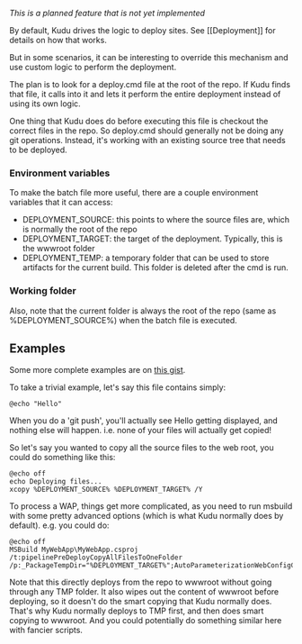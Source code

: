 *This is a planned feature that is not yet implemented*

By default, Kudu drives the logic to deploy sites. See [[Deployment]] for details on how that works.

But in some scenarios, it can be interesting to override this mechanism and use custom logic to perform the deployment.

The plan is to look for a deploy.cmd file at the root of the repo. If Kudu finds that file, it calls into it and lets it perform the entire deployment instead of using its own logic.

One thing that Kudu does do before executing this file is checkout the correct files in the repo. So deploy.cmd should generally not be doing any git operations. Instead, it's working with an existing source tree that needs to be deployed.

### Environment variables

To make the batch file more useful, there are a couple environment variables that it can access:

- DEPLOYMENT_SOURCE: this points to where the source files are, which is normally the root of the repo
- DEPLOYMENT_TARGET: the target of the deployment. Typically, this is the wwwroot folder
- DEPLOYMENT_TEMP: a temporary folder that can be used to store artifacts for the current build. This folder is deleted after the cmd is run.


### Working folder

Also, note that the current folder is always the root of the repo (same as %DEPLOYMENT_SOURCE%) when the batch file is executed.


## Examples

Some more complete examples are on [this gist](https://gist.github.com/3342182).

To take a trivial example, let's say this file contains simply:

    @echo "Hello"

When you do a 'git push', you'll actually see Hello getting displayed, and nothing else will happen. i.e. none of your files will actually get copied!

So let's say you wanted to copy all the source files to the web root, you could do something like this:

    @echo off
    echo Deploying files...
    xcopy %DEPLOYMENT_SOURCE% %DEPLOYMENT_TARGET% /Y

To process a WAP, things get more complicated, as you need to run msbuild with some pretty advanced options (which is what Kudu normally does by default). e.g. you could do:

    @echo off
    MSBuild MyWebApp\MyWebApp.csproj /t:pipelinePreDeployCopyAllFilesToOneFolder /p:_PackageTempDir="%DEPLOYMENT_TARGET%";AutoParameterizationWebConfigConnectionStrings=false;Configuration=Debug;SolutionDir="%DEPLOYMENT_SOURCE%"
    
Note that this directly deploys from the repo to wwwroot without going through any TMP folder. It also wipes out the content of wwwroot before deploying, so it doesn't do the smart copying that Kudu normally does. That's why Kudu normally deploys to TMP first, and then does smart copying to wwwroot. And you could potentially do something similar here with fancier scripts.